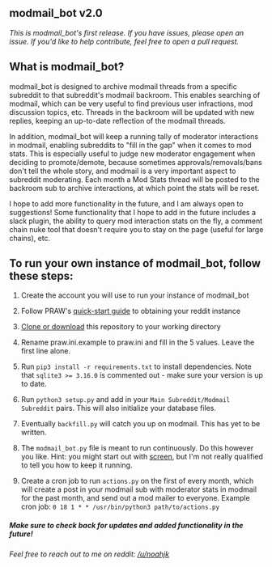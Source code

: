 ## modmail_bot v2.0

*This is modmail_bot's first release. If you have issues, please open an issue. If you'd like to help contribute, feel free to open a pull request.*

## What is modmail_bot?

modmail_bot is designed to archive modmail threads from a specific subreddit to that subreddit's modmail backroom. This enables searching of modmail, which can be very useful to find previous user infractions, mod discussion topics, etc. Threads in the backroom will be updated with new replies, keeping an up-to-date reflection of the modmail threads.

In addition, modmail_bot will keep a running tally of moderator interactions in modmail, enabling subreddits to "fill in the gap" when it comes to mod stats. This is especially useful to judge new moderator engagement when deciding to promote/demote, because sometimes approvals/removals/bans don't tell the whole story, and modmail is a very important aspect to subreddit moderating. Each month a Mod Stats thread will be posted to the backroom sub to archive interactions, at which point the stats will be reset.

I hope to add more functionality in the future, and I am always open to suggestions! Some functionality that I hope to add in the future includes a slack plugin, the ability to query mod interaction stats on the fly, a comment chain nuke tool that doesn't require you to stay on the page (useful for large chains), etc.

## To run your own instance of modmail_bot, follow these steps:

1. Create the account you will use to run your instance of modmail_bot

2. Follow PRAW's [quick-start guide](https://praw.readthedocs.io/en/latest/getting_started/quick_start.html) to obtaining your reddit instance

3. [Clone or download](https://help.github.com/articles/cloning-a-repository/) this repository to your working directory

4. Rename praw.ini.example to praw.ini and fill in the 5 values. Leave the first line alone.

5. Run `pip3 install -r requirements.txt` to install dependencies. Note that `sqlite3 >= 3.16.0` is commented out - make sure your version is up to date. 

6. Run `python3 setup.py` and add in your `Main Subreddit/Modmail Subreddit` pairs. This will also initialize your database files.

7. Eventually `backfill.py` will catch you up on modmail. This has yet to be written.

8. The `modmail_bot.py` file is meant to run continuously. Do this however you like. Hint: you might start out with [screen](https://www.howtoforge.com/linux_screen), but I'm not really qualified to tell you how to keep it running.

9. Create a cron job to run `actions.py` on the first of every month, which will create a post in your modmail sub with moderator stats in modmail for the past month, and send out a mod mailer to everyone. Example cron job: `0 18 1 * * /usr/bin/python3 path/to/actions.py`

##### Make sure to check back for updates and added functionality in the future!

###### Feel free to reach out to me on reddit: [/u/noahjk](https://reddit.com/user/noahjk)